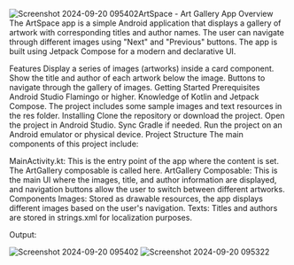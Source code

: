 ![Screenshot 2024-09-20 095402](https://github.com/user-attachments/assets/c1688f42-d067-415a-9d60-9a7ab67a533f)ArtSpace - Art Gallery App
Overview
The ArtSpace app is a simple Android application that displays a gallery of artwork with corresponding titles and author names. The user can navigate through different images using "Next" and "Previous" buttons. The app is built using Jetpack Compose for a modern and declarative UI.

Features
Display a series of images (artworks) inside a card component.
Show the title and author of each artwork below the image.
Buttons to navigate through the gallery of images.
Getting Started
Prerequisites
Android Studio Flamingo or higher.
Knowledge of Kotlin and Jetpack Compose.
The project includes some sample images and text resources in the res folder.
Installing
Clone the repository or download the project.
Open the project in Android Studio.
Sync Gradle if needed.
Run the project on an Android emulator or physical device.
Project Structure
The main components of this project include:

MainActivity.kt: This is the entry point of the app where the content is set. The ArtGallery composable is called here.
ArtGallery Composable: This is the main UI where the images, title, and author information are displayed, and navigation buttons allow the user to switch between different artworks.
Components
Images: Stored as drawable resources, the app displays different images based on the user's navigation.
Texts: Titles and authors are stored in strings.xml for localization purposes.

Output:

![Screenshot 2024-09-20 095402](https://github.com/user-attachments/assets/8a0c7950-eba0-42bb-971c-2771baa8d814)
![Screenshot 2024-09-20 095322](https://github.com/user-attachments/assets/8c3cf28e-2a05-4528-94c5-69bdbdbe5c24)
